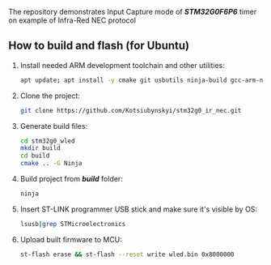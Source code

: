 The repository demonstrates Input Capture mode of ***STM32G0F6P6*** timer on example of Infra-Red NEC protocol

## How to build and flash (for Ubuntu)

1. Install needed ARM development toolchain and other utilities:
    ```bash
    apt update; apt install -y cmake git usbutils ninja-build gcc-arm-none-eabi stlink-tools
    ```
1. Clone the project:
    ```bash
    git clone https://github.com/Kotsiubynskyi/stm32g0_ir_nec.git
    ```
1. Generate build files:
    ```bash
    cd stm32g0_wled
    mkdir build
    cd build
    cmake .. -G Ninja
    ```
1. Build project from ***build*** folder:
    ```bash
    ninja
    ```
1. Insert ST-LINK programmer USB stick and make sure it's visible by OS:
    ```bash
    lsusb|grep STMicroelectronics
    ```
1. Upload built firmware to MCU:
    ```bash
    st-flash erase && st-flash --reset write wled.bin 0x8000000
    ```
